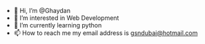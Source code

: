 - 👋 Hi, I’m @Ghaydan
- 👀 I’m interested in Web Development 
- 🌱 I’m currently learning python 
- 📫 How to reach me my email address is 
gsndubai@hotmail.com
<!---
Ghaydan/Ghaydan is a ✨ special ✨ repository because its `README.md` (this file) appears on your GitHub profile.
You can click the Preview link to take a look at your changes.
--->
